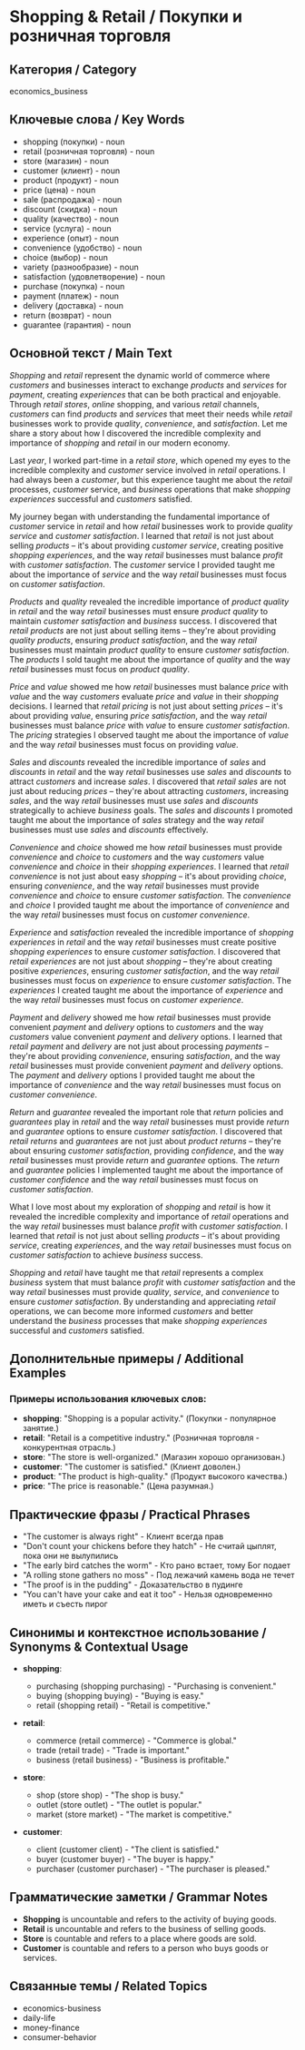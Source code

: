 # Shopping & Retail / Покупки и розничная торговля

## Категория / Category
economics_business

## Ключевые слова / Key Words
- shopping (покупки) - noun
- retail (розничная торговля) - noun
- store (магазин) - noun
- customer (клиент) - noun
- product (продукт) - noun
- price (цена) - noun
- sale (распродажа) - noun
- discount (скидка) - noun
- quality (качество) - noun
- service (услуга) - noun
- experience (опыт) - noun
- convenience (удобство) - noun
- choice (выбор) - noun
- variety (разнообразие) - noun
- satisfaction (удовлетворение) - noun
- purchase (покупка) - noun
- payment (платеж) - noun
- delivery (доставка) - noun
- return (возврат) - noun
- guarantee (гарантия) - noun

## Основной текст / Main Text

*Shopping* and *retail* represent the dynamic world of commerce where *customers* and businesses interact to exchange *products* and *services* for *payment*, creating *experiences* that can be both practical and enjoyable. Through *retail* *stores*, *online* shopping, and various *retail* channels, *customers* can find *products* and *services* that meet their needs while *retail* businesses work to provide *quality*, *convenience*, and *satisfaction*. Let me share a story about how I discovered the incredible complexity and importance of *shopping* and *retail* in our modern economy.

Last *year*, I worked part-time in a *retail* *store*, which opened my eyes to the incredible complexity and *customer* service involved in *retail* operations. I had always been a *customer*, but this experience taught me about the *retail* processes, *customer* service, and *business* operations that make *shopping* *experiences* successful and *customers* satisfied.

My journey began with understanding the fundamental importance of *customer* service in *retail* and how *retail* businesses work to provide *quality* *service* and *customer* *satisfaction*. I learned that *retail* is not just about selling *products* – it's about providing *customer* *service*, creating positive *shopping* *experiences*, and the way *retail* businesses must balance *profit* with *customer* *satisfaction*. The *customer* service I provided taught me about the importance of *service* and the way *retail* businesses must focus on *customer* *satisfaction*.

*Products* and *quality* revealed the incredible importance of *product* *quality* in *retail* and the way *retail* businesses must ensure *product* *quality* to maintain *customer* *satisfaction* and *business* success. I discovered that *retail* *products* are not just about selling items – they're about providing *quality* *products*, ensuring *product* *satisfaction*, and the way *retail* businesses must maintain *product* *quality* to ensure *customer* *satisfaction*. The *products* I sold taught me about the importance of *quality* and the way *retail* businesses must focus on *product* *quality*.

*Price* and *value* showed me how *retail* businesses must balance *price* with *value* and the way *customers* evaluate *price* and *value* in their *shopping* decisions. I learned that *retail* *pricing* is not just about setting *prices* – it's about providing *value*, ensuring *price* *satisfaction*, and the way *retail* businesses must balance *price* with *value* to ensure *customer* *satisfaction*. The *pricing* strategies I observed taught me about the importance of *value* and the way *retail* businesses must focus on providing *value*.

*Sales* and *discounts* revealed the incredible importance of *sales* and *discounts* in *retail* and the way *retail* businesses use *sales* and *discounts* to attract *customers* and increase *sales*. I discovered that *retail* *sales* are not just about reducing *prices* – they're about attracting *customers*, increasing *sales*, and the way *retail* businesses must use *sales* and *discounts* strategically to achieve *business* goals. The *sales* and *discounts* I promoted taught me about the importance of *sales* strategy and the way *retail* businesses must use *sales* and *discounts* effectively.

*Convenience* and *choice* showed me how *retail* businesses must provide *convenience* and *choice* to *customers* and the way *customers* value *convenience* and *choice* in their *shopping* *experiences*. I learned that *retail* *convenience* is not just about easy *shopping* – it's about providing *choice*, ensuring *convenience*, and the way *retail* businesses must provide *convenience* and *choice* to ensure *customer* *satisfaction*. The *convenience* and *choice* I provided taught me about the importance of *convenience* and the way *retail* businesses must focus on *customer* *convenience*.

*Experience* and *satisfaction* revealed the incredible importance of *shopping* *experiences* in *retail* and the way *retail* businesses must create positive *shopping* *experiences* to ensure *customer* *satisfaction*. I discovered that *retail* *experiences* are not just about *shopping* – they're about creating positive *experiences*, ensuring *customer* *satisfaction*, and the way *retail* businesses must focus on *experience* to ensure *customer* *satisfaction*. The *experiences* I created taught me about the importance of *experience* and the way *retail* businesses must focus on *customer* *experience*.

*Payment* and *delivery* showed me how *retail* businesses must provide convenient *payment* and *delivery* options to *customers* and the way *customers* value convenient *payment* and *delivery* options. I learned that *retail* *payment* and *delivery* are not just about processing *payments* – they're about providing *convenience*, ensuring *satisfaction*, and the way *retail* businesses must provide convenient *payment* and *delivery* options. The *payment* and *delivery* options I provided taught me about the importance of *convenience* and the way *retail* businesses must focus on *customer* *convenience*.

*Return* and *guarantee* revealed the important role that *return* policies and *guarantees* play in *retail* and the way *retail* businesses must provide *return* and *guarantee* options to ensure *customer* *satisfaction*. I discovered that *retail* *returns* and *guarantees* are not just about *product* *returns* – they're about ensuring *customer* *satisfaction*, providing *confidence*, and the way *retail* businesses must provide *return* and *guarantee* options. The *return* and *guarantee* policies I implemented taught me about the importance of *customer* *confidence* and the way *retail* businesses must focus on *customer* *satisfaction*.

What I love most about my exploration of *shopping* and *retail* is how it revealed the incredible complexity and importance of *retail* operations and the way *retail* businesses must balance *profit* with *customer* *satisfaction*. I learned that *retail* is not just about selling *products* – it's about providing *service*, creating *experiences*, and the way *retail* businesses must focus on *customer* *satisfaction* to achieve *business* success.

*Shopping* and *retail* have taught me that *retail* represents a complex *business* system that must balance *profit* with *customer* *satisfaction* and the way *retail* businesses must provide *quality*, *service*, and *convenience* to ensure *customer* *satisfaction*. By understanding and appreciating *retail* operations, we can become more informed *customers* and better understand the *business* processes that make *shopping* *experiences* successful and *customers* satisfied.

## Дополнительные примеры / Additional Examples

### Примеры использования ключевых слов:
- **shopping**: "Shopping is a popular activity." (Покупки - популярное занятие.)
- **retail**: "Retail is a competitive industry." (Розничная торговля - конкурентная отрасль.)
- **store**: "The store is well-organized." (Магазин хорошо организован.)
- **customer**: "The customer is satisfied." (Клиент доволен.)
- **product**: "The product is high-quality." (Продукт высокого качества.)
- **price**: "The price is reasonable." (Цена разумная.)

## Практические фразы / Practical Phrases

- "The customer is always right" - Клиент всегда прав
- "Don't count your chickens before they hatch" - Не считай цыплят, пока они не вылупились
- "The early bird catches the worm" - Кто рано встает, тому Бог подает
- "A rolling stone gathers no moss" - Под лежачий камень вода не течет
- "The proof is in the pudding" - Доказательство в пудинге
- "You can't have your cake and eat it too" - Нельзя одновременно иметь и съесть пирог

## Синонимы и контекстное использование / Synonyms & Contextual Usage

- **shopping**: 
  - purchasing (shopping purchasing) - "Purchasing is convenient."
  - buying (shopping buying) - "Buying is easy."
  - retail (shopping retail) - "Retail is competitive."

- **retail**: 
  - commerce (retail commerce) - "Commerce is global."
  - trade (retail trade) - "Trade is important."
  - business (retail business) - "Business is profitable."

- **store**: 
  - shop (store shop) - "The shop is busy."
  - outlet (store outlet) - "The outlet is popular."
  - market (store market) - "The market is competitive."

- **customer**: 
  - client (customer client) - "The client is satisfied."
  - buyer (customer buyer) - "The buyer is happy."
  - purchaser (customer purchaser) - "The purchaser is pleased."

## Грамматические заметки / Grammar Notes

- **Shopping** is uncountable and refers to the activity of buying goods.
- **Retail** is uncountable and refers to the business of selling goods.
- **Store** is countable and refers to a place where goods are sold.
- **Customer** is countable and refers to a person who buys goods or services.

## Связанные темы / Related Topics

- economics-business
- daily-life
- money-finance
- consumer-behavior



